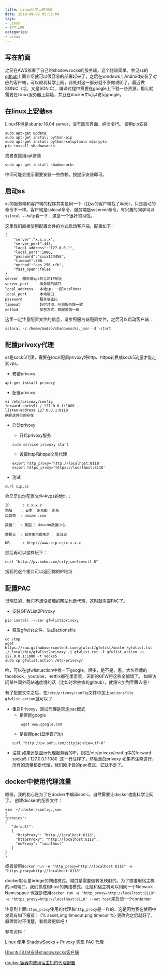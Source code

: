 ```yaml
---
title: Linux科学上网记录
date: 2019-09-06 05:52:04
tags:
- Linux
- 科学上网
categories:
- Linux
---
```


## 写在前面

之前在AWS部署了自己的shadowsocks的服务端，这个比较简单，参见ss的[github](https://github.com/shadowsocks/shadowsocks/tree/master)上面介绍就可以很容易的部署起来了，之后在windows上Android安装了对应的客户端，可以顺利科学上网，此处对这一部分就不多做说明了。最近做SONiC（哈，又是SONiC），编译过程中需要在google上下载一些资源，那么就需要在Linux服务器上翻墙，并且在docker中可以访问google。

## 在linux上安装ss

Linux环境是ubuntu 16.04 server，没有图形界面，纯命令行。
使用pip安装
```
sudo apt-get update
sudo apt-get install python-pip
sudo apt-get install python-setuptools m2crypto
pip install shadowsocks
```
或者直接用apt安装
```
sudo apt-get install shadowsocks
```
中间可能会提示需要安装一些依赖，按提示安装即可。

## 启动ss

ss的服务端和客户端的程序其实是同一个（找ss的客户端找了半天），只是启动的命令不一样。客户端是sslocal命令，服务端是ssserver命令。有兴趣的同学可以`sslocal --help`看一下，这是一个很好的习惯。

这里我们直接使用配置文件的方式启动客户端，配置如下：
```
{                                                                                                     
    "server":"x.x.x.x",
    "server_port":443,
    "local_address":"127.0.0.1",
    "local_port":1080,
    "password":"xxxx123456",
    "timeout":300,
    "method":"aes-256-cfb",
    "fast_open":false
}
server  服务端vps的公网IP地址
server_port     服务端的端口
local_address   本地ip，一般localhost
local_port      本地端口
password        服务端密码
timeout         超时时间，应和服务端一致
method          加密方式，和服务端一致
```
这里一定注意配置文件的信息，请参照服务端配置文件，之后可以启动客户端：
```
sslocal -c /home/mudao/shadowsocks.json -d -start
```

## 配置privoxy代理

ss是sock5代理，需要在local配置privoxy将http、https转换成sock5流量才能走到vps。
* 安装privoxy
```
apt-get install privoxy
```

* 配置privoxy
```
vi /etc/privoxy/config
forward-socks5t / 127.0.0.1:1080 .
listen-address 127.0.0.1:8118
确保这两行的存在
```

* 启动privoxy
    * 开启privoxy服务
    ```
    sudo service privoxy start
    ```
    * 设置http和https全局代理
    ```
    export http_proxy='http://localhost:8118'
    export https_proxy='https://localhost:8118'
    ```

* 测试
```
curl cip.cc
```
会显示出你配置文件中vps的地址：
```
IP      : x.x.x.x
地址    : 日本  东京都  东京
运营商  : amazon.com

数据二  : 美国 | Amazon数据中心

数据三  : 日本东京都东京 | 亚马逊

URL     : http://www.cip.cc/x.x.x.x
```

然后再可以这样玩下：
```
curl "http://pv.sohu.com/cityjson?ie=utf-8"
```
搜狐的这个接口可以返回你的IP地址

## 配置PAC

很明显的，我们不想没被墙的网站也走代理，这时就需要PAC了。

* 安装GFWList2Privoxy
```
pip install --user gfwlist2privoxy
```

* 获取gfwlist文件，生成actionsfile
```
cd /tmp
wget https://raw.githubusercontent.com/gfwlist/gfwlist/master/gfwlist.txt
~/.local/bin/gfwlist2privoxy -i gfwlist.txt -f gfwlist.action -p 127.0.0.1:1080 -t socks5
sudo cp gfwlist.action /etc/privoxy/
```
哈，可以在gfwlist.action中找一下google，很多，是不是。恩，大名鼎鼎的facebook，youtube，netflix都在里面哦，天朝的GFW将这些全部墙了。
如果访问某些国外网站速度慢的话（比如时常抽疯的github），就将它加到里面去吧！

有了配置文件之后，在`/etc/privoxy/config`文件中加上`actionsfile gfwlist.action`就可以了

* 重启Privoxy，测试代理是否走pac模式
    * 是否能google
    ```
        wget www.google.com
    ```
    * 是否能pac(显示自己ip)
    ```
    curl "http://pv.sohu.com/cityjson?ie=utf-8"
    ```
* 注意
如果还是显示代理服务器的IP，则把/etc/privoxy/config中的forward-socks5 / 127.0.0.1:1080 .这一行注释了，然后重启privoxy
如果不注释这行，所有的流量都走代理，我们刚才做的pac模式，它就不走了。

## docker中使用代理流量

嗯嗯，我的初心是为了在docker中编译sonic，自然需要让docker也能科学上网了。
创建docker的配置文件：
```
vim  ~/.docker/config.json
{                  
"proxies":
{
   "default":
   {
     "httpProxy": "http://localhost:8118",
     "httpsProxy": "http://localhost:8118",
     "noProxy": "localhost"
   }
}
}
```
或者使用`docker run -e "http_proxy=http://localhost:8118" -e "https_proxy=http://localhost:8118"`

docker默认是bridge的网络模式，端口是需要做转发映射的。为了直接用宿主机的ip和端口，我们换成用host的网络模式，让她和宿主机可以用同一个Network Namespace
也就是使用`docker run -e "http_proxy=http://localhost:8118" -e "https_proxy=http://localhost:8118" --net host`来启动一个container

注意到上面`https_proxy`使用的代理和`http_proxy`是一样的，这是因为我在使用中发现有如下报错：
{% asset_img timeout.png timeout %}
更改完之后就好了，原理暂时不清楚，看机缘更新吧！

参考资料：

[Linux 使用 ShadowSocks + Privoxy 实现 PAC 代理](https://huangweitong.com/229.html)

[Ubuntu18.04安装shadowsocks客户端](https://blog.diosfun.com/2018/09/21/Ubuntu18-04%E5%AE%89%E8%A3%85shadowsocks%E5%AE%A2%E6%88%B7%E7%AB%AF/)

[docker 容器内使用宿主机的代理配置](https://kebingzao.com/2019/02/22/docker-container-proxy/)


